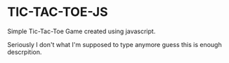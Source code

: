 # TIC-TAC-TOE-JS

Simple Tic-Tac-Toe Game created using javascript.

Seriously I don't what I'm supposed to type anymore guess this is enough descrpition.
